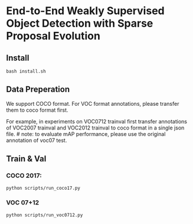 # End-to-End Weakly Supervised Object Detection with Sparse Proposal Evolution

## Install
```
bash install.sh
```

## Data Preperation
We support COCO format. For VOC format annotations, please transfer them to coco format first. 

For example, in experiments on VOC0712 trainval first transfer annotations of VOC2007 trainval and VOC2012 trainval to coco format in a single json file. # note: to evaluate mAP performance, please use the original annotation of voc07 test.


## Train & Val

### COCO 2017:
```
python scripts/run_coco17.py
```
### VOC 07+12

```
python scripts/run_voc0712.py
```


